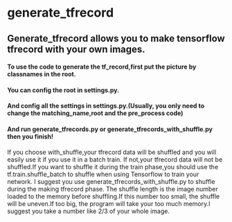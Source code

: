 generate_tfrecord
====
## Generate_tfrecord allows you to make tensorflow tfrecord with your own images.

#### To use the code to generate the tf_record,first put the picture by classnames in the root.
#### You can config the root in settings.py.
#### And config all the settings in settings.py.(Usually, you only need to change the matching_name,root and the pre_process code)
#### And run generate_tfrecords.py or generate_tfrecords_with_shuffle.py then you finish!
If you choose with_shuffle,your tfrecord data will be shuffled and you will easily use it if you use it in a batch train.
If not,your tfrecord data will not be shuffled.If you want to shuffle it during the train phase,you should use the tf.train.shuffle_batch to shuffle when using Tensorflow to train your network.
I suggest you use generate_tfrecords_with_shuffle.py to shuffle during the making tfrecord phase.
The shuffle length is the image number loaded to the memory before shuffling.If this number too small, the shuffle will be uneven.If too big, the program will take your too much memory.I suggest you take a number like 2/3 of your whole image.
